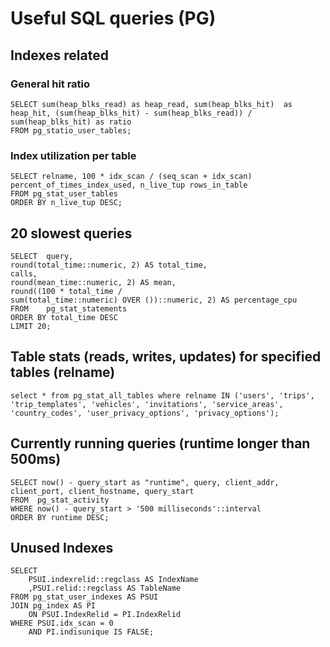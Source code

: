 # Useful SQL queries (PG)

## Indexes related

### General hit ratio

```
SELECT sum(heap_blks_read) as heap_read, sum(heap_blks_hit)  as heap_hit, (sum(heap_blks_hit) - sum(heap_blks_read)) / sum(heap_blks_hit) as ratio
FROM pg_statio_user_tables;
```
### Index utilization per table

```
SELECT relname, 100 * idx_scan / (seq_scan + idx_scan) percent_of_times_index_used, n_live_tup rows_in_table
FROM pg_stat_user_tables 
ORDER BY n_live_tup DESC;
```

## 20 slowest queries

```
SELECT  query,
round(total_time::numeric, 2) AS total_time,
calls,
round(mean_time::numeric, 2) AS mean,
round((100 * total_time /
sum(total_time::numeric) OVER ())::numeric, 2) AS percentage_cpu
FROM    pg_stat_statements
ORDER BY total_time DESC
LIMIT 20;
```

## Table stats (reads, writes, updates) for specified tables (relname)

```
select * from pg_stat_all_tables where relname IN ('users', 'trips', 'trip_templates', 'vehicles', 'invitations', 'service_areas', 'country_codes', 'user_privacy_options', 'privacy_options');
```

## Currently running queries (runtime longer than 500ms)

```
SELECT now() - query_start as "runtime", query, client_addr, client_port, client_hostname, query_start
FROM  pg_stat_activity
WHERE now() - query_start > '500 milliseconds'::interval
ORDER BY runtime DESC;
```

## Unused Indexes

```
SELECT
	PSUI.indexrelid::regclass AS IndexName
	,PSUI.relid::regclass AS TableName
FROM pg_stat_user_indexes AS PSUI    
JOIN pg_index AS PI 
    ON PSUI.IndexRelid = PI.IndexRelid
WHERE PSUI.idx_scan = 0 
	AND PI.indisunique IS FALSE;
```
